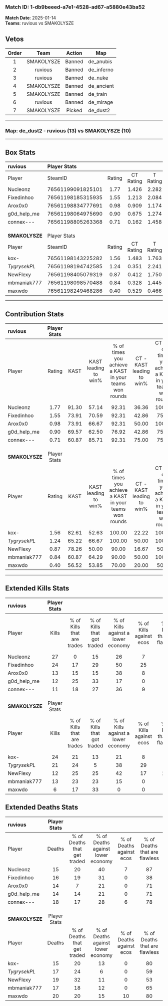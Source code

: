 ### Match ID: 1-db9beeed-a7e1-4528-ad67-a5880e43ba52  
**Match Date**: 2025-01-14  
**Teams**: ruvious vs SMAKOLYSZE  

## Vetos  

| Order | Team | Action | Map |
| :---: | :--: | :----: | --- |
| 1 | SMAKOLYSZE | Banned | de_anubis |
| 2 | ruvious | Banned | de_inferno |
| 3 | ruvious | Banned | de_nuke |
| 4 | SMAKOLYSZE | Banned | de_ancient |
| 5 | SMAKOLYSZE | Banned | de_train |
| 6 | ruvious | Banned | de_mirage |
| 7 | SMAKOLYSZE | Picked | de_dust2 |

---  

### **Map**: de_dust2 - ruvious (13) vs SMAKOLYSZE (10)  
---  

## Box Stats  

| **ruvious**    | Player Stats      |        |           |          |       |       |       |         |        |      |     |
| :- | :- | :-: | :-: | :-: | :-: | :-: | :-: | :-: | :-: | :-: | :-: |
| Player         | SteamID           | Rating | CT Rating | T Rating | KAST  |  ADR  | Kills | Assists | Deaths | K/D  | HS% |
| Nucleonz       | 76561199091825101 |  1.77  |   1.426   |  2.282   | 91.30 | 110.4 |  27   |    4    |   15   | 1.80 | 81  |
| Fixedinhoo     | 76561198185315935 |  1.55  |   1.213   |  2.084   | 73.91 | 122.5 |  24   |    7    |   16   | 1.50 | 54  |
| Arox0x0        | 76561198834777691 |  0.98  |   0.909   |  1.174   | 73.91 | 58.9  |  13   |    6    |   14   | 0.93 | 76  |
| g0d_help_me    | 76561198064975690 |  0.90  |   0.675   |  1.274   | 69.57 | 59.8  |  12   |    4    |   14   | 0.86 | 33  |
| connex---      | 76561198805263368 |  0.71  |   0.162   |  1.458   | 60.87 | 58.5  |  11   |    5    |   18   | 0.61 | 45  |
|                |                   |        |           |          |       |       |       |         |        |      |     |
|                |                   |        |           |          |       |       |       |         |        |      |     |
|                |                   |        |           |          |       |       |       |         |        |      |     |
| **SMAKOLYSZE** | Player Stats      |        |           |          |       |       |       |         |        |      |     |
| Player         | SteamID           | Rating | CT Rating | T Rating | KAST  |  ADR  | Kills | Assists | Deaths | K/D  | HS% |
| kox-           | 76561198143225282 |  1.56  |   1.483   |  1.763   | 82.61 | 100.2 |  24   |    4    |   15   | 1.60 | 41  |
| _TygrysekPL_   | 76561198194742585 |  1.24  |   0.351   |  2.241   | 65.22 | 90.5  |  21   |    5    |   17   | 1.24 | 42  |
| NewFlexy       | 76561198405079319 |  0.87  |   0.412   |  1.750   | 78.26 | 61.0  |  12   |    7    |   19   | 0.63 | 66  |
| mbmaniak777    | 76561198098570488 |  0.84  |   0.328   |  1.445   | 60.87 | 72.6  |  13   |    2    |   17   | 0.76 | 38  |
| maxwdo         | 76561198249468286 |  0.40  |   0.529   |  0.466   | 56.52 | 40.2  |   6   |    9    |   20   | 0.30 | 16  |
---  

## Contribution Stats  

| **ruvious**    | Player Stats |       |                      |                                                        |                           |                                                             |                          |                                                            |
| :- | :-: | :-: | :-: | :-: | :-: | :-: | :-: | :-: |
| Player         |    Rating    | KAST  | KAST leading to win% | % of times you achieve a KAST in your teams won rounds | CT - KAST leading to win% | CT - % of times you achieve a KAST in your teams won rounds | T - KAST leading to win% | T - % of times you achieve a KAST in your teams won rounds |
| Nucleonz       |     1.77     | 91.30 |        57.14         |                         92.31                          |           36.36           |                           100.00                            |          80.00           |                           88.89                            |
| Fixedinhoo     |     1.55     | 73.91 |        70.59         |                         92.31                          |           42.86           |                            75.00                            |          90.00           |                           100.00                           |
| Arox0x0        |     0.98     | 73.91 |        66.67         |                         92.31                          |           50.00           |                           100.00                            |          80.00           |                           88.89                            |
| g0d_help_me    |     0.90     | 69.57 |        62.50         |                         76.92                          |           42.86           |                            75.00                            |          77.78           |                           77.78                            |
| connex---      |     0.71     | 60.87 |        85.71         |                         92.31                          |           75.00           |                            75.00                            |          90.00           |                           100.00                           |
|                |              |       |                      |                                                        |                           |                                                             |                          |                                                            |
|                |              |       |                      |                                                        |                           |                                                             |                          |                                                            |
|                |              |       |                      |                                                        |                           |                                                             |                          |                                                            |
| **SMAKOLYSZE** | Player Stats |       |                      |                                                        |                           |                                                             |                          |                                                            |
| Player         |    Rating    | KAST  | KAST leading to win% | % of times you achieve a KAST in your teams won rounds | CT - KAST leading to win% | CT - % of times you achieve a KAST in your teams won rounds | T - KAST leading to win% | T - % of times you achieve a KAST in your teams won rounds |
| kox-           |     1.56     | 82.61 |        52.63         |                         100.00                         |           22.22           |                           100.00                            |          80.00           |                           100.00                           |
| _TygrysekPL_   |     1.24     | 65.22 |        66.67         |                         100.00                         |           50.00           |                           100.00                            |          72.73           |                           100.00                           |
| NewFlexy       |     0.87     | 78.26 |        50.00         |                         90.00                          |           16.67           |                            50.00                            |          66.67           |                           100.00                           |
| mbmaniak777    |     0.84     | 60.87 |        64.29         |                         90.00                          |           50.00           |                           100.00                            |          70.00           |                           87.50                            |
| maxwdo         |     0.40     | 56.52 |        53.85         |                         70.00                          |           20.00           |                            50.00                            |          75.00           |                           75.00                            |
---  

## Extended Kills Stats  

| **ruvious**    | Player Stats |                            |                            |                                    |                         |                              |                                 |                                       |                    |           |
| :- | :-: | :-: | :-: | :-: | :-: | :-: | :-: | :-: | :-: | :-: |
| Player         |    Kills     | % of Kills that are trades | % of Kills that got traded | % of Kills against a lower economy | % of Kills against ecos | % of Kills that are flawless | % of Kills that are close duels | % of Kills that are assisted by flash | Pistol Round Kills | AWP Kills |
| Nucleonz       |      27      |             0              |             15             |                 26                 |            7            |              56              |               11                |                   4                   |         0          |     2     |
| Fixedinhoo     |      24      |             17             |             29             |                 50                 |           25            |              88              |                4                |                   8                   |         0          |     2     |
| Arox0x0        |      13      |             15             |             15             |                 38                 |            8            |              62              |               15                |                   0                   |         0          |     4     |
| g0d_help_me    |      12      |             25             |             33             |                 17                 |            0            |              75              |                8                |                   0                   |         0          |     1     |
| connex---      |      11      |             18             |             27             |                 36                 |            9            |              45              |                9                |                   0                   |         6          |     1     |
|                |              |                            |                            |                                    |                         |                              |                                 |                                       |                    |           |
|                |              |                            |                            |                                    |                         |                              |                                 |                                       |                    |           |
|                |              |                            |                            |                                    |                         |                              |                                 |                                       |                    |           |
| **SMAKOLYSZE** | Player Stats |                            |                            |                                    |                         |                              |                                 |                                       |                    |           |
| Player         |    Kills     | % of Kills that are trades | % of Kills that got traded | % of Kills against a lower economy | % of Kills against ecos | % of Kills that are flawless | % of Kills that are close duels | % of Kills that are assisted by flash | Pistol Round Kills | AWP Kills |
| kox-           |      24      |             21             |             13             |                 21                 |            8            |              75              |                8                |                   0                   |         8          |     3     |
| _TygrysekPL_   |      21      |             24             |             5              |                 38                 |           29            |              62              |                0                |                   5                   |         2          |     0     |
| NewFlexy       |      12      |             25             |             25             |                 42                 |           17            |             100              |                0                |                   8                   |         0          |     2     |
| mbmaniak777    |      13      |             23             |             23             |                 15                 |            0            |              46              |                8                |                   0                   |         0          |     2     |
| maxwdo         |      6       |             17             |             33             |                 0                  |            0            |              83              |                0                |                   0                   |         0          |     0     |
## Extended Deaths Stats  

| **ruvious**    | Player Stats |                             |                                   |                          |                               |                            |                           |               |
| :- | :-: | :-: | :-: | :-: | :-: | :-: | :-: | :-: |
| Player         |    Deaths    | % of Deaths that get traded | % of Deaths against lower economy | % of Deaths against ecos | % of Deaths that are flawless | % of Deaths that are close | % of Deaths while blinded | Deaths to AWP |
| Nucleonz       |      15      |             20              |                40                 |            7             |              87               |             0              |             0             |       0       |
| Fixedinhoo     |      16      |             19              |                31                 |            0             |              38               |             6              |             0             |       1       |
| Arox0x0        |      14      |              7              |                21                 |            0             |              71               |             0              |             0             |       2       |
| g0d_help_me    |      14      |             14              |                21                 |            0             |              71               |             0              |             7             |       2       |
| connex---      |      18      |             17              |                28                 |            6             |              78               |             11             |             6             |       5       |
|                |              |                             |                                   |                          |                               |                            |                           |               |
|                |              |                             |                                   |                          |                               |                            |                           |               |
|                |              |                             |                                   |                          |                               |                            |                           |               |
| **SMAKOLYSZE** | Player Stats |                             |                                   |                          |                               |                            |                           |               |
| Player         |    Deaths    | % of Deaths that get traded | % of Deaths against lower economy | % of Deaths against ecos | % of Deaths that are flawless | % of Deaths that are close | % of Deaths while blinded | Deaths to AWP |
| kox-           |      15      |             20              |                13                 |            0             |              80               |             7              |             0             |       2       |
| _TygrysekPL_   |      17      |             24              |                 6                 |            0             |              59               |             18             |             6             |       2       |
| NewFlexy       |      19      |             32              |                11                 |            0             |              53               |             11             |             5             |       2       |
| mbmaniak777    |      17      |             18              |                12                 |            0             |              65               |             6              |             0             |       0       |
| maxwdo         |      20      |             20              |                15                 |            10            |              80               |             5              |             5             |       0       |
